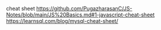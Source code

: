 cheat sheet
https://github.com/PugazharasanC/JS-Notes/blob/main/JS%20Basics.md#1-javascript-cheat-sheet
https://learnsql.com/blog/mysql-cheat-sheet/  